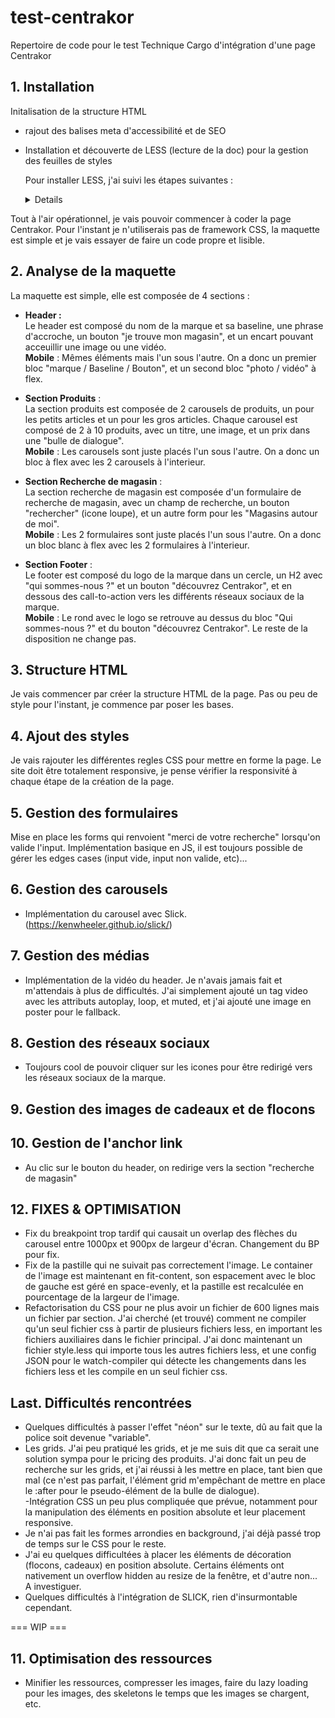 # test-centrakor
Repertoire de code pour le test Technique Cargo d'intégration d'une page Centrakor

## 1. Installation 
Initalisation de la structure HTML
- rajout des balises meta d'accessibilité et de SEO
- Installation et découverte de LESS (lecture de la doc) pour la gestion des feuilles de styles

    Pour installer LESS, j'ai suivi les étapes suivantes :

    <details>

    - Installation de LESS en global : 

        ```npm i less -g```

    - Compilation des fichiers .less en .css à la main : 

        ```lessc style.less style.css```
    
    - Pour pouvoir compiler automatiquement les fichiers .less en .css, on peut utiliser le package npm less-watch-compiler :

        ```npm install -g less-watch-compiler```

    - Avec le fichier de config JSON, pour watch automatiquement les changements dans le fichier .less et les compiler en .css :

        ```less-watch-compiler```

    </details>

Tout à l'air opérationnel, je vais pouvoir commencer à coder la page Centrakor. Pour l'instant je n'utiliserais pas de framework CSS, la maquette est simple et je vais essayer de faire un code propre et lisible.

## 2. Analyse de la maquette

La maquette est simple, elle est composée de 4 sections :

- **Header :**  
    Le header est composé du nom de la marque et sa baseline, une phrase d'accroche, un bouton "je trouve mon magasin", et un encart pouvant acceuillir une image ou une vidéo.  
    **Mobile** : Mêmes éléments mais l'un sous l'autre. On a donc un premier bloc "marque / Baseline / Bouton", et un second bloc "photo / vidéo" à flex.

- **Section Produits** :  
    La section produits est composée de 2 carousels de produits, un pour les petits articles et un pour les gros articles. Chaque carousel est composé de 2 à 10 produits, avec un titre, une image, et un prix dans une "bulle de dialogue".  
    **Mobile** : Les carousels sont juste placés l'un sous l'autre. On a donc un bloc à flex avec les 2 carousels à l'interieur.

- **Section Recherche de magasin** :  
    La section recherche de magasin est composée d'un formulaire de recherche de magasin, avec un champ de recherche, un bouton "rechercher" (icone loupe), et un autre form pour les "Magasins autour de moi".  
    **Mobile** : Les 2 formulaires sont juste placés l'un sous l'autre. On a donc un bloc blanc à flex avec les 2 formulaires à l'interieur.

- **Section Footer** :  
    Le footer est composé du logo de la marque dans un cercle, un H2 avec "qui sommes-nous ?" et un bouton "découvrez Centrakor", et en dessous des call-to-action vers les différents réseaux sociaux de la marque.  
    **Mobile** : Le rond avec le logo se retrouve au dessus du bloc "Qui sommes-nous ?" et du bouton "découvrez Centrakor". Le reste de la disposition ne change pas.

## 3. Structure HTML

Je vais commencer par créer la structure HTML de la page. Pas ou peu de style pour l'instant, je commence par poser les bases.

## 4. Ajout des styles

Je vais rajouter les différentes regles CSS pour mettre en forme la page. Le site doit être totalement responsive, je pense vérifier la responsivité à chaque étape de la création de la page.


## 5. Gestion des formulaires
Mise en place les forms qui renvoient "merci de votre recherche" lorsqu'on valide l'input.
Implémentation basique en JS, il est toujours possible de gérer les edges cases (input vide, input non valide, etc)...

## 6. Gestion des carousels
- Implémentation du carousel avec Slick. (https://kenwheeler.github.io/slick/)

## 7. Gestion des médias
- Implémentation de la vidéo du header. Je n'avais jamais fait et m'attendais à plus de difficultés. J'ai simplement ajouté un tag video avec les attributs autoplay, loop, et muted, et j'ai ajouté une image en poster pour le fallback. 

## 8. Gestion des réseaux sociaux
- Toujours cool de pouvoir cliquer sur les icones pour être redirigé vers les réseaux sociaux de la marque.

## 9. Gestion des images de cadeaux et de flocons

## 10. Gestion de l'anchor link
- Au clic sur le bouton du header, on redirige vers la section "recherche de magasin"

## 12. FIXES & OPTIMISATION
- Fix du breakpoint trop tardif qui causait un overlap des flèches du carousel entre 1000px et 900px de largeur d'écran. Changement du BP pour fix.
- Fix de la pastille qui ne suivait pas correctement l'image. Le container de l'image est maintenant en fit-content, son espacement avec le bloc de gauche est géré en space-evenly, et la pastille est recalculée en pourcentage de la largeur de l'image.
- Refactorisation du CSS pour ne plus avoir un fichier de 600 lignes mais un fichier par section. J'ai cherché (et trouvé) comment ne compiler qu'un seul fichier css à partir de plusieurs fichiers less, en important les fichiers auxiliaires dans le fichier principal. J'ai donc maintenant un fichier style.less qui importe tous les autres fichiers less, et une config JSON pour le watch-compiler qui détecte les changements dans les fichiers less et les compile en un seul fichier css.

## Last. Difficultés rencontrées

- Quelques difficultés à passer l'effet "néon" sur le texte, dû au fait que la police soit devenue "variable".  
- Les grids. J'ai peu pratiqué les grids, et je me suis dit que ca serait une solution sympa pour le pricing des produits. J'ai donc fait un peu de recherche sur les grids, et j'ai réussi à les mettre en place, tant bien que mal (ce n'est pas parfait, l'élément grid m'empêchant de mettre en place le :after pour le pseudo-élément de la bulle de dialogue).  
-Intégration CSS un peu plus compliquée que prévue, notamment pour la manipulation des éléments en position absolute et leur placement responsive.  
- Je n'ai pas fait les formes arrondies en background, j'ai déjà passé trop de temps sur le CSS pour le reste.  
- J'ai eu quelques difficultées à placer les éléments de décoration (flocons, cadeaux) en position absolute. Certains éléments ont nativement un overflow hidden au resize de la fenêtre, et d'autre non... A investiguer.
- Quelques difficultés à l'intégration de SLICK, rien d'insurmontable cependant.

=== WIP ===

## 11. Optimisation des ressources
- Minifier les ressources, compresser les images, faire du lazy loading pour les images, des skeletons le temps que les images se chargent, etc.

